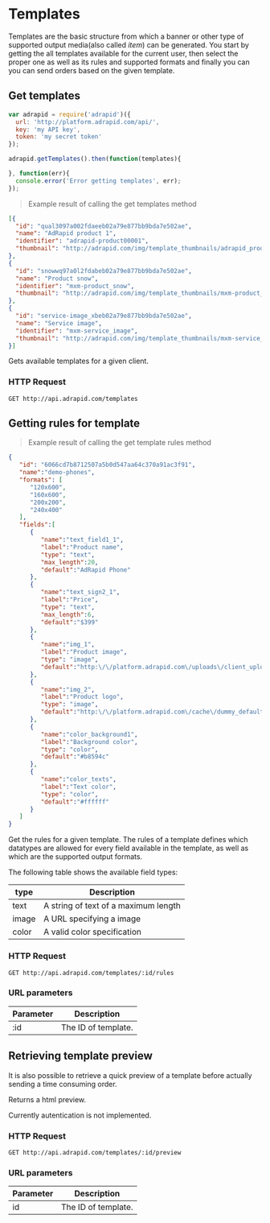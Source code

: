 # Templates

Templates are the basic structure from which a banner or other type of
supported output media(also called *item*) can be generated.
You start by getting the all templates available for the current user, then select the
proper one as well as its rules and supported formats and finally you can you can
send orders based on the given template.

## Get templates

```javascript
var adrapid = require('adrapid')({
  url: 'http://platform.adrapid.com/api/',
  key: 'my API key',
  token: 'my secret token'
});

adrapid.getTemplates().then(function(templates){

}, function(err){
  console.error('Error getting templates', err);
});

```

> Example result of calling the get templates method

```json
[{
  "id": "qual3097a002fdaeeb02a79e877bb9bda7e502ae",
  "name": "AdRapid product 1",
  "identifier": "adrapid-product00001",
  "thumbnail": "http://adrapid.com/img/template_thumbnails/adrapid_product1_videothumbnail.jpg"
},
{
  "id": "snowwq97a0l2fdabeb02a79e877bb9bda7e502ae",
  "name": "Product snow",
  "identifier": "mxm-product_snow",
  "thumbnail": "http://adrapid.com/img/template_thumbnails/mxm-product_snow_videothumbnail.jpg"
},
{
  "id": "service-image_xbeb02a79e877bb9bda7e502ae",
  "name": "Service image",
  "identifier": "mxm-service_image",
  "thumbnail": "http://adrapid.com/img/template_thumbnails/mxm-service_image.jpg"
}]
```

Gets available templates for a given client.

### HTTP Request

`GET http://api.adrapid.com/templates`


## Getting rules for template

> Example result of calling the get template rules method

```json
{
   "id": "6066cd7b8712507a5b0d547aa64c370a91ac3f91",
   "name":"demo-phones",
   "formats": [
      "120x600",
      "160x600",
      "200x200",
      "240x400"
   ],
   "fields":[
      {
         "name":"text_field1_1",
         "label":"Product name",
         "type": "text",
         "max_length":20,
         "default":"AdRapid Phone"
      },
      {
         "name":"text_sign2_1",
         "label":"Price",
         "type": "text",
         "max_length":6,
         "default":"$399"
      },
      {
         "name":"img_1",
         "label":"Product image",
         "type": "image",
         "default":"http:\/\/platform.adrapid.com\/uploads\/client_uploads\/demo\/img\/b73f2d_ebf9_phone1024x1024.png"
      },
      {
         "name":"img_2",
         "label":"Product logo",
         "type": "image",
         "default":"http:\/\/platform.adrapid.com\/cache\/dummy_default\/logos-demo-mobile_pads\/adrapid_white.png"
      },
      {
         "name":"color_background1",
         "label":"Background color",
         "type": "color",
         "default":"#b8594c"
      },
      {
         "name":"color_texts",
         "label":"Text color",
         "type": "color",
         "default":"#ffffff"
      }
   ]
}
```

Get the rules for a given template. The rules of a template defines which
datatypes are allowed for every field available in the template, as well as
which are the supported output formats.

The following table shows the available field types:

type | Description
--------- | -----------
text | A string of text of a maximum length
image | A URL specifying a image
color | A valid color specification

### HTTP Request

`GET http://api.adrapid.com/templates/:id/rules`


### URL parameters

Parameter | Description
--------- | -----------
:id | The ID of template.


## Retrieving template preview

It is also possible to retrieve a quick preview of a template before actually sending
a time consuming order.

Returns a html preview.

<aside class="warning">Currently autentication is not implemented.</aside>

### HTTP Request

`GET http://api.adrapid.com/templates/:id/preview`

### URL parameters

Parameter | Description
--------- | -----------
id | The ID of template.

